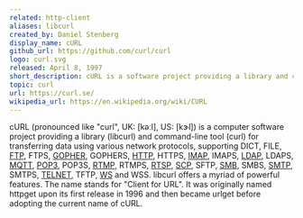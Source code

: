 ```yaml
---
related: http-client
aliases: libcurl
created_by: Daniel Stenberg
display_name: cURL
github_url: https://github.com/curl/curl
logo: curl.svg
released: April 8, 1997
short_description: cURL is a software project providing a library and command-line tool for transferring data. The name stands for "Client for URL".
topic: curl
url: https://curl.se/
wikipedia_url: https://en.wikipedia.org/wiki/CURL
---
```


cURL (pronounced like "curl", UK: [kəːl], US: [kɝl]) is a computer software project providing a library (libcurl) and command-line tool (curl) for transferring data using various network protocols, supporting DICT, FILE, [FTP](https://github.com/topics/ftp), FTPS, [GOPHER](https://github.com/topics/gopher), GOPHERS, [HTTP](https://github.com/topics/http), HTTPS, [IMAP](https://github.com/topics/imap), IMAPS, [LDAP](https://github.com/topics/ldap), LDAPS, [MQTT](https://github.com/topics/mqtt), [POP3](https://github.com/topics/pop3), POP3S, [RTMP](https://github.com/topics/rtmp), RTMPS, [RTSP](https://github.com/topics/rtsp), [SCP](https://github.com/topics/scp), SFTP, [SMB](https://github.com/topics/smb), SMBS, [SMTP](https://github.com/topics/smpt), SMTPS, [TELNET](https://github.com/topics/telnet), TFTP, [WS](https://github.com/topics/websocket) and WSS. libcurl offers a myriad of powerful features. The name stands for "Client for URL". It was originally named httpget upon its first release in 1996 and then became urlget before adopting the current name of cURL.
 